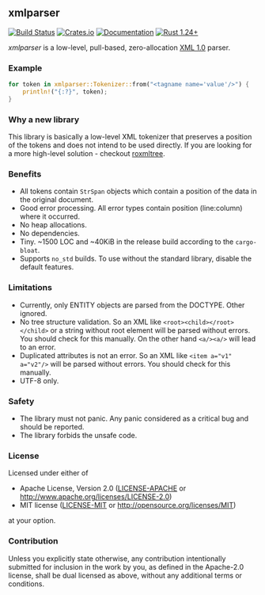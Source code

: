 ## xmlparser
[![Build Status](https://travis-ci.org/RazrFalcon/xmlparser.svg?branch=master)](https://travis-ci.org/RazrFalcon/xmlparser)
[![Crates.io](https://img.shields.io/crates/v/xmlparser.svg)](https://crates.io/crates/xmlparser)
[![Documentation](https://docs.rs/xmlparser/badge.svg)](https://docs.rs/xmlparser)
[![Rust 1.24+](https://img.shields.io/badge/rust-1.24+-orange.svg)](https://www.rust-lang.org)


*xmlparser* is a low-level, pull-based, zero-allocation
[XML 1.0](https://www.w3.org/TR/xml/) parser.

### Example

```rust
for token in xmlparser::Tokenizer::from("<tagname name='value'/>") {
    println!("{:?}", token);
}
```

### Why a new library

This library is basically a low-level XML tokenizer that preserves a position of the tokens
and does not intend to be used directly.
If you are looking for a more high-level solution - checkout
[roxmltree](https://github.com/RazrFalcon/roxmltree).

### Benefits

- All tokens contain `StrSpan` objects which contain a position of the data in the original document.
- Good error processing. All error types contain position (line:column) where it occurred.
- No heap allocations.
- No dependencies.
- Tiny. ~1500 LOC and ~40KiB in the release build according to the `cargo-bloat`.
- Supports `no_std` builds. To use without the standard library, disable the default features.

### Limitations

- Currently, only ENTITY objects are parsed from the DOCTYPE. Other ignored.
- No tree structure validation. So an XML like `<root><child></root></child>`
  or a string without root element
  will be parsed without errors. You should check for this manually.
  On the other hand `<a/><a/>` will lead to an error.
- Duplicated attributes is not an error. So an XML like `<item a="v1" a="v2"/>`
  will be parsed without errors. You should check for this manually.
- UTF-8 only.

### Safety

- The library must not panic. Any panic considered as a critical bug
  and should be reported.
- The library forbids the unsafe code.

### License

Licensed under either of

- Apache License, Version 2.0
  ([LICENSE-APACHE](LICENSE-APACHE) or http://www.apache.org/licenses/LICENSE-2.0)
- MIT license
  ([LICENSE-MIT](LICENSE-MIT) or http://opensource.org/licenses/MIT)

at your option.

### Contribution

Unless you explicitly state otherwise, any contribution intentionally submitted
for inclusion in the work by you, as defined in the Apache-2.0 license, shall be
dual licensed as above, without any additional terms or conditions.
